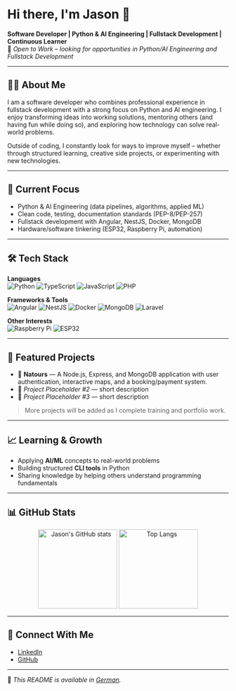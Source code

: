 # Hi there, I'm Jason 👋

**Software Developer | Python & AI Engineering | Fullstack Development | Continuous Learner**  
💼 *Open to Work – looking for opportunities in Python/AI Engineering and Fullstack Development*

---

## 👨‍💻 About Me
I am a software developer who combines professional experience in fullstack
development with a strong focus on Python and AI engineering. I enjoy
transforming ideas into working solutions, mentoring others (and having fun
while doing so), and exploring how technology can solve real-world problems.

Outside of coding, I constantly look for ways to improve myself – whether
through structured learning, creative side projects, or experimenting with
new technologies.

---

## 🚀 Current Focus
- Python & AI Engineering (data pipelines, algorithms, applied ML)  
- Clean code, testing, documentation standards (PEP-8/PEP-257)  
- Fullstack development with Angular, NestJS, Docker, MongoDB  
- Hardware/software tinkering (ESP32, Raspberry Pi, automation)

---

## 🛠️ Tech Stack
**Languages**  
![Python](https://img.shields.io/badge/Python-3776AB?logo=python&logoColor=white)
![TypeScript](https://img.shields.io/badge/TypeScript-3178C6?logo=typescript&logoColor=white)
![JavaScript](https://img.shields.io/badge/JavaScript-F7DF1E?logo=javascript&logoColor=black)
![PHP](https://img.shields.io/badge/PHP-4F5B93?logo=php&logoColor=white)

**Frameworks & Tools**  
![Angular](https://img.shields.io/badge/Angular-DD0031?logo=angular&logoColor=white)
![NestJS](https://img.shields.io/badge/NestJS-E0234E?logo=nestjs&logoColor=white)
![Docker](https://img.shields.io/badge/Docker-2496ED?logo=docker&logoColor=white)
![MongoDB](https://img.shields.io/badge/MongoDB-47A248?logo=mongodb&logoColor=white)
![Laravel](https://img.shields.io/badge/Laravel-%23FF2D20?logo=laravel&logoColor=white)

**Other Interests**  
![Raspberry Pi](https://img.shields.io/badge/Raspberry%20Pi-A22846?logo=raspberrypi&logoColor=white)
![ESP32](https://img.shields.io/badge/ESP32-000000?logo=espressif&logoColor=white)

---

## 📂 Featured Projects
- 🔹 **Natours** — A Node.js, Express, and MongoDB application with
     user authentication, interactive maps, and a booking/payment system.  
- 🔹 *Project Placeholder #2* — short description  
- 🔹 *Project Placeholder #3* — short description  

> More projects will be added as I complete training and portfolio work.

---

## 📈 Learning & Growth
- Applying **AI/ML** concepts to real-world problems  
- Building structured **CLI tools** in Python  
- Sharing knowledge by helping others understand programming fundamentals

---

## 📊 GitHub Stats

<p align="center">
  <img src="https://github-readme-stats.vercel.app/api?username=jasonbdt&show_icons=true&theme=transparent&hide_rank=true" alt="Jason's GitHub stats" height="180"/>
  <img src="https://github-readme-stats.vercel.app/api/top-langs/?username=jasonbdt&layout=compact&theme=transparent" alt="Top Langs" height="180"/>
</p>

---

## 🤝 Connect With Me
- [LinkedIn](https://www.linkedin.com/in/jason-bladt-07313b11b)  
- [GitHub](https://github.com/jasonbdt)

---

📌 *This README is available in [German](./README_de.md).*

<!--
TODOs:
- Replace placeholders with additional portfolio projects
- Optionally: add portfolio/personal website once available
-->